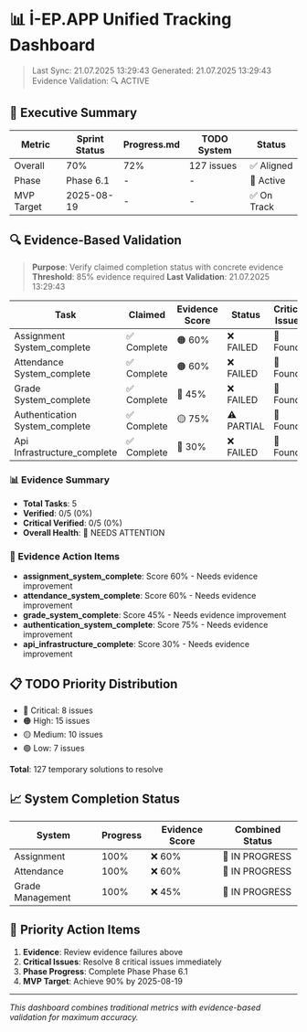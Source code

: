 # 📊 İ-EP.APP Unified Tracking Dashboard

> Last Sync: 21.07.2025 13:29:43
> Generated: 21.07.2025 13:29:43
> Evidence Validation: 🔍 ACTIVE

## 🎯 Executive Summary

| Metric | Sprint Status | Progress.md | TODO System | Status |
|--------|--------------|-------------|-------------|---------|
| Overall | 70% | 72% | 127 issues | ✅ Aligned |
| Phase | Phase 6.1 | - | - | 🔄 Active |
| MVP Target | 2025-08-19 | - | - | ✅ On Track |

## 🔍 Evidence-Based Validation

> **Purpose**: Verify claimed completion status with concrete evidence
> **Threshold**: 85% evidence required
> **Last Validation**: 21.07.2025 13:29:43

| Task | Claimed | Evidence Score | Status | Critical Issues |
|------|---------|----------------|--------|-----------------|
| Assignment System_complete | ✅ Complete | 🟠 60% | ❌ FAILED | 🔴 Found |
| Attendance System_complete | ✅ Complete | 🟠 60% | ❌ FAILED | 🔴 Found |
| Grade System_complete | ✅ Complete | 🔴 45% | ❌ FAILED | 🔴 Found |
| Authentication System_complete | ✅ Complete | 🟡 75% | ⚠️ PARTIAL | 🔴 Found |
| Api Infrastructure_complete | ✅ Complete | 🔴 30% | ❌ FAILED | 🔴 Found |

### 📊 Evidence Summary

- **Total Tasks**: 5
- **Verified**: 0/5 (0%)
- **Critical Verified**: 0/5 (0%)
- **Overall Health**: 🔴 NEEDS ATTENTION

### 🚨 Evidence Action Items

- **assignment_system_complete**: Score 60% - Needs evidence improvement
- **attendance_system_complete**: Score 60% - Needs evidence improvement
- **grade_system_complete**: Score 45% - Needs evidence improvement
- **authentication_system_complete**: Score 75% - Needs evidence improvement
- **api_infrastructure_complete**: Score 30% - Needs evidence improvement


## 📋 TODO Priority Distribution

- 🔴 Critical: 8 issues
- 🟠 High: 15 issues  
- 🟡 Medium: 10 issues
- 🟢 Low: 7 issues

**Total**: 127 temporary solutions to resolve

## 📈 System Completion Status

| System | Progress | Evidence Score | Combined Status |
|--------|----------|----------------|-----------------|
| Assignment | 100% | ❌ 60% | 🔄 IN PROGRESS |
| Attendance | 100% | ❌ 60% | 🔄 IN PROGRESS |
| Grade Management | 100% | ❌ 45% | 🔄 IN PROGRESS |

## 🚨 Priority Action Items

1. **Evidence**: Review evidence failures above
2. **Critical Issues**: Resolve 8 critical issues immediately
3. **Phase Progress**: Complete Phase Phase 6.1
4. **MVP Target**: Achieve 90% by 2025-08-19

---

*This dashboard combines traditional metrics with evidence-based validation for maximum accuracy.*
